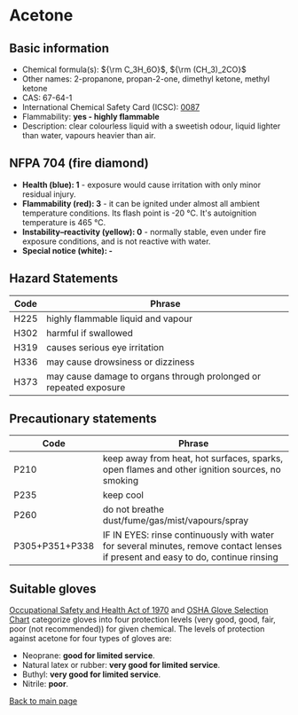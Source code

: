 # Acetone

## Basic information

- Chemical formula(s): ${\rm C_3H_6O}$, ${\rm (CH_3)_2CO}$
- Other names: 2-propanone, propan-2-one, dimethyl ketone, methyl ketone
- CAS: 67-64-1
- International Chemical Safety Card (ICSC): [0087](https://inchem.org/documents/icsc/icsc/eics0087.htm)
- Flammability: **yes - highly flammable**
- Description: clear colourless liquid with a sweetish odour, liquid lighter than water, vapours heavier than air.

## NFPA 704 (fire diamond)

- **Health (blue): 1** - exposure would cause irritation with only minor residual injury.
- **Flammability (red): 3** - it can be ignited under almost all ambient temperature conditions. Its flash point is -20 °C. It's autoignition temperature is 465 °C.
- **Instability–reactivity (yellow): 0** - normally stable, even under fire exposure conditions, and is not reactive with water.
- **Special notice (white): -**

## Hazard Statements

| Code | Phrase                                                            |
| ---- | ----------------------------------------------------------------- |
| H225 | highly flammable liquid and vapour                                |
| H302 | harmful if swallowed                                              |
| H319 | causes serious eye irritation                                     |
| H336 | may cause drowsiness or dizziness                                 |
| H373 | may cause damage to organs through prolonged or repeated exposure |

## Precautionary statements

| Code           | Phrase                                                                                                                           |
| -------------- | -------------------------------------------------------------------------------------------------------------------------------- |
| P210           | keep away from heat, hot surfaces, sparks, open flames and other ignition sources, no smoking                                    |
| P235           | keep cool                                                                                                                        |
| P260           | do not breathe dust/fume/gas/mist/vapours/spray                                                                                  |
| P305+P351+P338 | IF IN EYES: rinse continuously with water for several minutes, remove contact lenses if present and easy to do, continue rinsing |

## Suitable gloves

[Occupational Safety and Health Act of 1970](https://www.osha.gov/sites/default/files/publications/osha3151.pdf) and [OSHA Glove Selection Chart](https://safety.fsu.edu/safety_manual/OSHA%20Glove%20Selection%20Chart.pdf) categorize gloves into four protection levels (very good, good, fair, poor (not recommended)) for given chemical. The levels of protection against acetone for four types of gloves are:

- Neoprane: **good for limited service**.
- Natural latex or rubber: **very good for limited service**.
- Buthyl: **very good for limited service**.
- Nitrile: **poor**.

[Back to main page](https://github.com/Global-Health-Engineering/wet-lab-chemicals)
